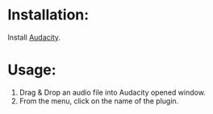 # Installation:
Install [Audacity](https://www.audacityteam.org/download/).

# Usage:
1. Drag & Drop an audio file into Audacity opened window.
2. From the menu, click on the name of the plugin.
